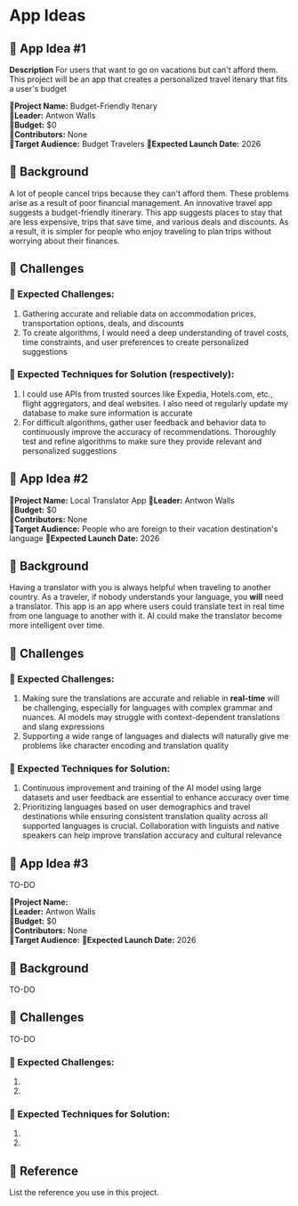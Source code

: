 # App Ideas

## :beginner: App Idea #1

**Description**
For users that want to go on vacations but can't afford them. This project will be an app that creates a personalized travel itenary that fits a user's budget

**:small_blue_diamond:Project Name:** Budget-Friendly Itenary  
**:small_blue_diamond:Leader:** Antwon Walls  
**:small_blue_diamond:Budget:** $0  
**:small_blue_diamond:Contributors:** None  
**:small_blue_diamond:Target Audience:** Budget Travelers 
**:small_blue_diamond:Expected Launch Date:** 2026

## :triangular_flag_on_post: Background
A lot of people cancel trips because they can't afford them. These problems arise as a result of poor financial management. An innovative travel app suggests a budget-friendly itinerary. This app suggests places to stay that are less expensive, trips that save time, and various deals and discounts. As a result, it is simpler for people who enjoy traveling to plan trips without worrying about their finances.

## :pencil: Challenges

### :small_blue_diamond: Expected Challenges:
1. Gathering accurate and reliable data on accommodation prices, transportation options, deals, and discounts
2. To create algorithms, I would need a deep understanding of travel costs, time constraints, and user preferences to create personalized suggestions

### :small_blue_diamond: Expected Techniques for Solution (respectively):
1. I could use APIs from trusted sources like Expedia, Hotels.com, etc., flight aggregators, and deal websites. I also need ot regularly update my database to make sure information is accurate
2. For difficult algorithms, gather user feedback and behavior data to continuously improve the accuracy of recommendations. Thoroughly test and refine algorithms to make sure they provide relevant and personalized suggestions


## :beginner: App Idea #2
**:small_blue_diamond:Project Name:** Local Translator App
**:small_blue_diamond:Leader:** Antwon Walls  
**:small_blue_diamond:Budget:** $0  
**:small_blue_diamond:Contributors:** None  
**:small_blue_diamond:Target Audience:** People who are foreign to their vacation destination's language
**:small_blue_diamond:Expected Launch Date:** 2026

## :triangular_flag_on_post: Background
Having a translator with you is always helpful when traveling to another country. As a traveler, if nobody understands your language, you **will** need a translator. This app is an app where users could translate text in real time from one language to another with it. AI could make the translator become more intelligent over time.

## :pencil: Challenges

### :small_blue_diamond: Expected Challenges:
1. Making sure the translations are accurate and reliable in **real-time** will be challenging, especially for languages with complex grammar and nuances. AI models may struggle with context-dependent translations and slang expressions
2. Supporting a wide range of languages and dialects will naturally give me problems like character encoding and translation quality

### :small_blue_diamond: Expected Techniques for Solution:
1. Continuous improvement and training of the AI model using large datasets and user feedback are essential to enhance accuracy over time
2. Prioritizing languages based on user demographics and travel destinations while ensuring consistent translation quality across all supported languages is crucial. Collaboration with linguists and native speakers can help improve translation accuracy and cultural relevance

## :beginner: App Idea #3
TO-DO

**:small_blue_diamond:Project Name:**  
**:small_blue_diamond:Leader:** Antwon Walls  
**:small_blue_diamond:Budget:** $0  
**:small_blue_diamond:Contributors:** None  
**:small_blue_diamond:Target Audience:** 
**:small_blue_diamond:Expected Launch Date:** 2026

## :triangular_flag_on_post: Background
TO-DO

## :pencil: Challenges
TO-DO

### :small_blue_diamond: Expected Challenges:
1. 
2. 

### :small_blue_diamond: Expected Techniques for Solution:
1.
2.

## :book: Reference
List the reference you use in this project.
